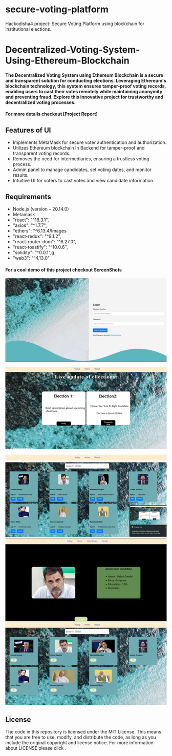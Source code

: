 # secure-voting-platform
Hackodisha4 project: Secure Voting Platform using blockchain for institutional elections..
# Decentralized-Voting-System-Using-Ethereum-Blockchain

#### The Decentralized Voting System using Ethereum Blockchain is a secure and transparent solution for conducting elections. Leveraging Ethereum's blockchain technology, this system ensures tamper-proof voting records, enabling users to cast their votes remotely while maintaining anonymity and preventing fraud. Explore this innovative project for trustworthy and decentralized voting processes.

#### For more details checkout [Project Report]

## Features of UI

- Implements MetaMask for secure voter authentication and authorization.
- Utilizes Ethereum blockchain In Backend for tamper-proof and transparent voting records.
- Removes the need for intermediaries, ensuring a trustless voting process.
- Admin panel to manage candidates, set voting dates, and monitor results.
- Intuitive UI for voters to cast votes and view candidate information.

## Requirements

- Node.js (version – 20.14.0)
- Metamask
- "react": "^18.3.1",
- "axios": "^1.7.7",
- "ethers": "^6.13.4/Images
- "react-redux": "^9.1.2",
- "react-router-dom": "^6.27.0",
- "react-toastify": "^10.0.6",
- "solidity": "^0.0.1",g
- "web3": "^4.13.0"
#### For a cool demo of this  project checkout ScreenShots
![Login Page](/Images/Screenshot%202024-10-20%20102104.png)

![Home Page](/Images/Screenshot%202024-10-20%20102131.png)

![Voting page](/Images/Screenshot%202024-10-20%20102147.png)
![Details Page](/Images/Screenshot%202024-10-20%20102221.png)
![Results Page](/Images/Screenshot%202024-10-20%20102207.png)


## License

The code in this repository is licensed under the MIT License. This means that you are free to use, modify, and distribute the code, as long as you include the original copyright and license notice. For more information about LICENSE please click .
